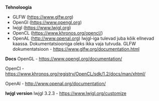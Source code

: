 **Tehnoloogia**
*  GLFW (https://www.glfw.org)
*  OpenGl (https://www.opengl.org)
*  lwjgl (https://www.lwjgl.org)
*  OpenCL (https://www.khronos.org/opencl/)
*  OpenAL (http://www.openal.org)
lwjgl-iga tulevad juba kõik ellnevad kaassa. Dokumentatsiooniga oleks ikka vaja tutvuda.
GLFW dokumentatsioon - https://www.glfw.org/documentation.html


**Docs**
OpenGL - https://www.opengl.org/documentation/

OpenCl - https://www.khronos.org/registry/OpenCL/sdk/1.2/docs/man/xhtml/

OpenAl - http://www.openal.org/documentation/


**lwjgl version**
lwjgl 3.2.3 - https://www.lwjgl.org/customize
